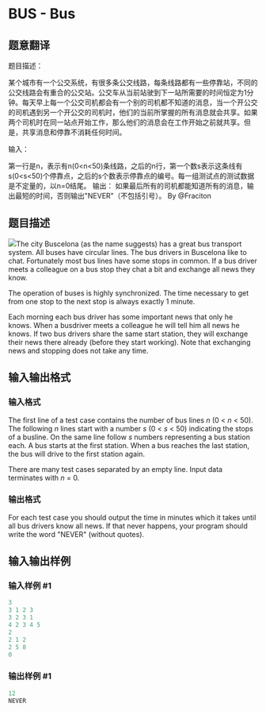 # BUS - Bus

## 题意翻译

题目描述：

某个城市有一个公交系统，有很多条公交线路，每条线路都有一些停靠站，不同的公交线路会有重合的公交站。公交车从当前站驶到下一站所需要的时间恒定为1分钟。每天早上每一个公交司机都会有一个别的司机都不知道的消息，当一个开公交的司机遇到另一个开公交的司机时，他们的当前所掌握的所有消息就会共享。如果两个司机时在同一站点开始工作，那么他们的消息会在工作开始之前就共享。但是，共享消息和停靠不消耗任何时间。

输入：

第一行是n，表示有n(0<n<50)条线路，之后的n行，第一个数s表示这条线有s(0<s<50)个停靠点，之后的s个数表示停靠点的编号。每一组测试点的测试数据是不定量的，以n=0结尾。 输出： 如果最后所有的司机都能知道所有的消息，输出最短的时间，否则输出"NEVER"（不包括引号）。 By @Fraciton 

## 题目描述

![](https://cdn.luogu.com.cn/upload/vjudge_pic/SP99/5d325264e1a9fb4c47600ca0cdf0153be045b4e1.png)The city Buscelona (as the name suggests) has a great bus transport system. All buses have circular lines. The bus drivers in Buscelona like to chat. Fortunately most bus lines have some stops in common. If a bus driver meets a colleague on a bus stop they chat a bit and exchange all news they know.

The operation of buses is highly synchronized. The time necessary to get from one stop to the next stop is always exactly 1 minute.

Each morning each bus driver has some important news that only he knows. When a busdriver meets a colleague he will tell him all news he knows. If two bus drivers share the same start station, they will exchange their news there already (before they start working). Note that exchanging news and stopping does not take any time.

## 输入输出格式

### 输入格式

The first line of a test case contains the number of bus lines _n_ (0 < _n_ < 50). The following _n_ lines start with a number _s_ (0 < _s_ < 50) indicating the stops of a busline. On the same line follow _s_ numbers representing a bus station each. A bus starts at the first station. When a bus reaches the last station, the bus will drive to the first station again.

There are many test cases separated by an empty line. Input data terminates with _n_ = 0.

### 输出格式

For each test case you should output the time in minutes which it takes until all bus drivers know all news. If that never happens, your program should write the word "NEVER" (without quotes).

## 输入输出样例

### 输入样例 #1

```cpp
3
3 1 2 3
3 2 3 1
4 2 3 4 5
2
2 1 2
2 5 8
0
```


### 输出样例 #1

```cpp
12
NEVER
```


